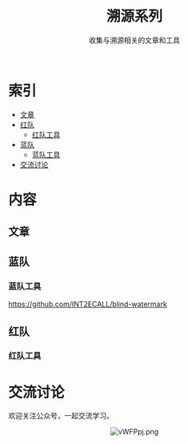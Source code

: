 <div align="center">
    <h1>溯源系列</h1>
    <p>收集与溯源相关的文章和工具</p>
</div>
<br/>

# 索引

- [文章](#文章)
- [红队](#红队)
    - [红队工具](#红队工具)
- [蓝队](#蓝队)
    - [蓝队工具](#蓝队工具)
- [交流讨论](#交流讨论)

# 内容

## 文章

## 蓝队

### 蓝队工具
https://github.com/INT2ECALL/blind-watermark

## 红队

### 红队工具


# 交流讨论

欢迎关注公众号，一起交流学习。
<p align="center">
    <img src="https://s1.ax1x.com/2022/08/27/vWFPpj.png" alt="vWFPpj.png" border="0" />
</p>

